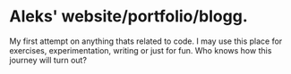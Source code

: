 <h1> Aleks' website/portfolio/blogg.</h1>
<p>My first attempt on anything thats related to code. I may use this place for exercises, experimentation, writing or just for fun. Who knows how this journey will turn out? </p>

